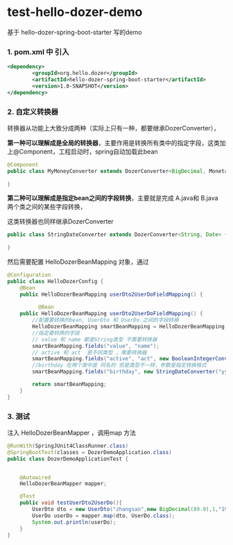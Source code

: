 # test-hello-dozer-demo
基于 hello-dozer-spring-boot-starter 写的demo

### 1. pom.xml 中 引入
```xml
<dependency>
        <groupId>org.hello.dozer</groupId>
        <artifactId>hello-dozer-spring-boot-starter</artifactId>
        <version>1.0-SNAPSHOT</version>
</dependency>
```

### 2. 自定义转换器

转换器从功能上大致分成两种（实际上只有一种，都要继承DozerConverter），

**第一种可以理解成是全局的转换器**，主要作用是转换所有类中的指定字段，这类加上@Component，工程启动时，spring自动加载此bean

```java
@Component
public class MyMoneyConverter extends DozerConverter<BigDecimal, MonetaryAmount> {
    
}
```

**第二种可以理解成是指定bean之间的字段转换**，主要就是完成 A.java和 B.java 两个类之间的某些字段转换，

这类转换器也同样继承DozerConverter

```java
public class StringDateConverter extends DozerConverter<String, Date> {
    
}
```

然后需要配置 HelloDozerBeanMapping 对象，通过

```java
@Configuration
public class HelloDozerConfig {
    @Bean
    public HelloDozerBeanMapping userDto2UserDoFieldMapping() {
        
          @Bean
    public HelloDozerBeanMapping userDto2UserDoFieldMapping() {
        //配置要转换的bean, UserDto 和 UserDo 之间的字段转换
        HelloDozerBeanMapping smartBeanMapping = HelloDozerBeanMapping.create(UserDto.class, UserDo.class);
        //指定要转换的字段
        // value 和 name 都是String类型 不需要转换器
        smartBeanMapping.fields("value", "name");
        // active 和 act  是不同类型 ，需要转换器
        smartBeanMapping.fields("active", "act", new BooleanIntegerConverter());
        //birthday 在两个类中是 同名的 但是类型不一样，参数是指定转换格式
        smartBeanMapping.fields("birthday", new StringDateConverter("yyyy-MM-dd"));

        return smartBeanMapping;
    }
}
```



### 3. 测试

注入 HelloDozerBeanMapper  ，调用map 方法

```java
@RunWith(SpringJUnit4ClassRunner.class)
@SpringBootTest(classes = DozerDemoApplication.class)
public class DozerDemoApplicationTest {


    @Autowired
    HelloDozerBeanMapper mapper;

    @Test
    public void testUserDto2UserDo(){
        UserDto dto = new UserDto("zhangsan",new BigDecimal(89.9),1,"1999-12-23");
        UserDo userDo = mapper.map(dto, UserDo.class);
        System.out.println(userDo);
    }
}
```